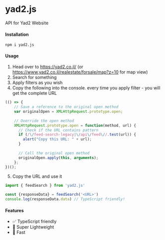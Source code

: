 # yad2.js


API for Yad2 Website

#### Installation
```shell
npm i yad2.js
```

#### Usage
1. Head over to https://yad2.co.il/ (or https://www.yad2.co.il/realestate/forsale/map?z=10 for map view)
2. Search for something
3. Apply filters as you wish
4. Copy the following into the console. every time you apply filter - you will get the complete URL
```js
(() => {
    // Save a reference to the original open method
    var originalOpen = XMLHttpRequest.prototype.open;
  
    // Override the open method
    XMLHttpRequest.prototype.open = function(method, url) {
      // Check if the URL contains pattern 
      if (/\/feed-search-legacy|\/api\/feed\//.test(url)) {
        alert("Copy this URL: " + url);
      }
  
      // Call the original open method
      originalOpen.apply(this, arguments);
    };
})();
```
5. Copy the URL and use it
```ts
import { feedSearch } from 'yad2.js'

const {responseData} = feedSearch('<URL>')
console.log(responseData.data) // TypeScript friendly!
```


#### Features
- ✅ TypeScript friendly
- 🍃 Super Lightweight
- 🚀 Fast
